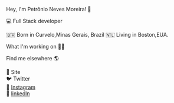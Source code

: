 Hey, I'm Petrônio Neves Moreira! 👋

💻 Full Stack developer 

🇧🇷 Born in Curvelo,Minas Gerais, Brazil
🇳🇱 Living in Boston,EUA.

What I'm working on 👨‍💻

Find me elsewhere 🌎<br>

🚀 Site<br>
🐦 Twitter<br>
📸 <a href="petronio.moreira">Instagram</a><br>
💼 <a href=”https://www.linkedin.com/in/petroniomoreira/”>linkedln</a>

